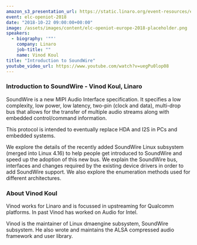 ```yaml
---
amazon_s3_presentation_url: https://static.linaro.org/event-resources/elc-openiot-2018/elc-openiot-2018-introduction-to-soundwire.pdf
event: elc-openiot-2018
date: "2018-10-22 09:00:00+00:00"
image: /assets/images/content/elc-openiot-europe-2018-placeholder.png
speakers:
  - biography: '""'
    company: Linaro
    job-title: ""
    name: Vinod Koul
title: "Introduction to SoundWire"
youtube_video_url: https://www.youtube.com/watch?v=uegPu0lop08
---
```


### Introduction to SoundWire - Vinod Koul, Linaro

SoundWire is a new MIPI Audio Interface specification. It specifies a low complexity, low power, low latency, two-pin (clock and data), multi-drop bus that allows for the transfer of multiple audio streams along with embedded control/command information.

This protocol is intended to eventually replace HDA and I2S in PCs and embedded systems.

We explore the details of the recently added SoundWire Linux subsystem (merged into Linux 4.16) to help people get introduced to SoundWire and speed up the adoption of this new bus. We explain the SoundWire bus, interfaces and changes required by the existing device drivers in order to add SoundWire support. We also explore the enumeration methods used for different architectures.

### About Vinod Koul

Vinod works for Linaro and is focussed in upstreaming for Qualcomm platforms. In past Vinod has worked on Audio for Intel.

Vinod is the maintainer of Linux dmaengine subsystem, SoundWire subsystem. He also wrote and maintains the ALSA compressed audio framework and user library.

